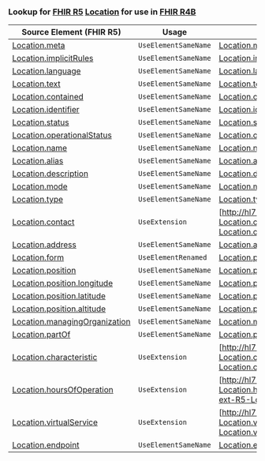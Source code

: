 ### Lookup for [FHIR R5](https://hl7.org/fhir/R5/) [Location](https://hl7.org/fhir/R5/Location.html) for use in [FHIR R4B](https://hl7.org/fhir/R4B/)

| Source Element (FHIR R5) | Usage | Target |
| -------------- | ----- | ------ |
| [Location.meta](https://hl7.org/fhir/R5/Location.html#resource) | `UseElementSameName` | [Location.meta](https://hl7.org/fhir/R4B/Location.html#resource) |
| [Location.implicitRules](https://hl7.org/fhir/R5/Location.html#resource) | `UseElementSameName` | [Location.implicitRules](https://hl7.org/fhir/R4B/Location.html#resource) |
| [Location.language](https://hl7.org/fhir/R5/Location.html#resource) | `UseElementSameName` | [Location.language](https://hl7.org/fhir/R4B/Location.html#resource) |
| [Location.text](https://hl7.org/fhir/R5/Location.html#resource) | `UseElementSameName` | [Location.text](https://hl7.org/fhir/R4B/Location.html#resource) |
| [Location.contained](https://hl7.org/fhir/R5/Location.html#resource) | `UseElementSameName` | [Location.contained](https://hl7.org/fhir/R4B/Location.html#resource) |
| [Location.identifier](https://hl7.org/fhir/R5/Location.html#resource) | `UseElementSameName` | [Location.identifier](https://hl7.org/fhir/R4B/Location.html#resource) |
| [Location.status](https://hl7.org/fhir/R5/Location.html#resource) | `UseElementSameName` | [Location.status](https://hl7.org/fhir/R4B/Location.html#resource) |
| [Location.operationalStatus](https://hl7.org/fhir/R5/Location.html#resource) | `UseElementSameName` | [Location.operationalStatus](https://hl7.org/fhir/R4B/Location.html#resource) |
| [Location.name](https://hl7.org/fhir/R5/Location.html#resource) | `UseElementSameName` | [Location.name](https://hl7.org/fhir/R4B/Location.html#resource) |
| [Location.alias](https://hl7.org/fhir/R5/Location.html#resource) | `UseElementSameName` | [Location.alias](https://hl7.org/fhir/R4B/Location.html#resource) |
| [Location.description](https://hl7.org/fhir/R5/Location.html#resource) | `UseElementSameName` | [Location.description](https://hl7.org/fhir/R4B/Location.html#resource) |
| [Location.mode](https://hl7.org/fhir/R5/Location.html#resource) | `UseElementSameName` | [Location.mode](https://hl7.org/fhir/R4B/Location.html#resource) |
| [Location.type](https://hl7.org/fhir/R5/Location.html#resource) | `UseElementSameName` | [Location.type](https://hl7.org/fhir/R4B/Location.html#resource) |
| [Location.contact](https://hl7.org/fhir/R5/Location.html#resource) | `UseExtension` | [http://hl7.org/fhir/5.0/StructureDefinition/extension-Location.contact](StructureDefinition-ext-R5-Location.contact.html) |
| [Location.address](https://hl7.org/fhir/R5/Location.html#resource) | `UseElementSameName` | [Location.address](https://hl7.org/fhir/R4B/Location.html#resource) |
| [Location.form](https://hl7.org/fhir/R5/Location.html#resource) | `UseElementRenamed` | [Location.physicalType](https://hl7.org/fhir/R4B/Location.html#resource) |
| [Location.position](https://hl7.org/fhir/R5/Location.html#resource) | `UseElementSameName` | [Location.position](https://hl7.org/fhir/R4B/Location.html#resource) |
| [Location.position.longitude](https://hl7.org/fhir/R5/Location.html#resource) | `UseElementSameName` | [Location.position.longitude](https://hl7.org/fhir/R4B/Location.html#resource) |
| [Location.position.latitude](https://hl7.org/fhir/R5/Location.html#resource) | `UseElementSameName` | [Location.position.latitude](https://hl7.org/fhir/R4B/Location.html#resource) |
| [Location.position.altitude](https://hl7.org/fhir/R5/Location.html#resource) | `UseElementSameName` | [Location.position.altitude](https://hl7.org/fhir/R4B/Location.html#resource) |
| [Location.managingOrganization](https://hl7.org/fhir/R5/Location.html#resource) | `UseElementSameName` | [Location.managingOrganization](https://hl7.org/fhir/R4B/Location.html#resource) |
| [Location.partOf](https://hl7.org/fhir/R5/Location.html#resource) | `UseElementSameName` | [Location.partOf](https://hl7.org/fhir/R4B/Location.html#resource) |
| [Location.characteristic](https://hl7.org/fhir/R5/Location.html#resource) | `UseExtension` | [http://hl7.org/fhir/5.0/StructureDefinition/extension-Location.characteristic](StructureDefinition-ext-R5-Location.characteristic.html) |
| [Location.hoursOfOperation](https://hl7.org/fhir/R5/Location.html#resource) | `UseExtension` | [http://hl7.org/fhir/5.0/StructureDefinition/extension-Location.hoursOfOperation](StructureDefinition-ext-R5-Location.hoursOfOperation.html) |
| [Location.virtualService](https://hl7.org/fhir/R5/Location.html#resource) | `UseExtension` | [http://hl7.org/fhir/5.0/StructureDefinition/extension-Location.virtualService](StructureDefinition-ext-R5-Location.virtualService.html) |
| [Location.endpoint](https://hl7.org/fhir/R5/Location.html#resource) | `UseElementSameName` | [Location.endpoint](https://hl7.org/fhir/R4B/Location.html#resource) |
